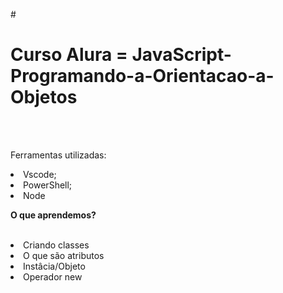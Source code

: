 #<h1> Curso Alura = JavaScript-Programando-a-Orientacao-a-Objetos</h1><br><br>

Ferramentas utilizadas:<br>
<li>Vscode;</li>
<li>PowerShell;</li>
<li>Node</li>

<p><b>O que aprendemos?</b></p><br>

<li>Criando classes</li>
<li>O que são atributos</li>
<li>Instâcia/Objeto</li>
<li>Operador new</li>
